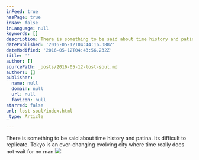 ```yaml
---
inFeed: true
hasPage: true
inNav: false
inLanguage: null
keywords: []
description: There is something to be said about time history and patina. Its difficult to replicate. Tokyo is an ever-changing evolving city where time really does not wait for no man
datePublished: '2016-05-12T04:44:16.388Z'
dateModified: '2016-05-12T04:43:56.232Z'
title: ''
author: []
sourcePath: _posts/2016-05-12-lost-soul.md
authors: []
publisher:
  name: null
  domain: null
  url: null
  favicon: null
starred: false
url: lost-soul/index.html
_type: Article

---
```

There is something to be said about time history and patina. Its difficult to replicate. Tokyo is an ever-changing evolving city where time really does not wait for no man
![](https://the-grid-user-content.s3-us-west-2.amazonaws.com/5ae50550-f11d-4b6b-bc19-268e7615f501.jpg)